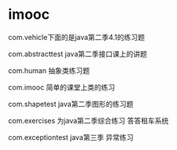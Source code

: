 # imooc
com.vehicle下面的是java第二季4.1的练习题

com.abstracttest java第二季接口课上的讲题

com.human 抽象类练习题

com.imooc 简单的课堂上类的练习

com.shapetest java第二季图形的练习题

com.exercises 为java第二季综合练习 答答租车系统

com.exceptiontest java第三季 异常练习